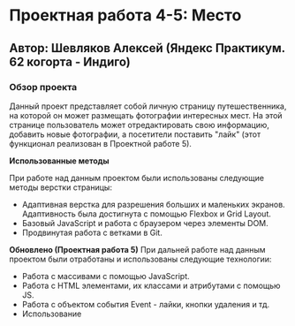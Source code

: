 # Проектная работа 4-5: Место
## Автор: Шевляков Алексей (Яндекс Практикум. 62 когорта - Индиго)

### Обзор проекта
Данный проект представляет собой личную страницу путешественника, на которой он может размещать фотографии интересных мест. На этой странице пользователь может отредактировать свою информацию, добавить новые фотографии, а посетители поставить "лайк" (этот функционал реализован в Проектной работе 5).

**Использованные методы**

При работе над данным проектом были использованы следующие методы верстки страницы:
* Адаптивная верстка для разрешения больших и маленьких экранов. Адаптивность была достигнута с помощью Flexbox и Grid Layout. 
* Базовый JavaScript и работа с браузером через элементы DOM.
* Продвинутая работа с ветками в Git.

**Обновлено (Проектная работа 5)**
При дальней работе над данным проектом были отработаны и использованы следующие технологии:
* Работа с массивами с помощью JavaScript.
* Работа с HTML элементами, их классами и атрибутами с помощью JS.
* Работа с объектом события Event - лайки, кнопки удаления и тд.
* Использование <template> для создания однотипных объектов в HTML.
* Реализация плавного закрытия и открытия попапов с помощью инструментария CSS.


**Ссылка на проект - GitHub Pages**: (https://aumetros.github.io/mesto/)

*декабрь 2022г - январь 2023г*
